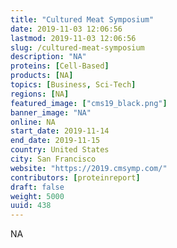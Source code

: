 ```yaml
---
title: "Cultured Meat Symposium"
date: 2019-11-03 12:06:56
lastmod: 2019-11-03 12:06:56
slug: /cultured-meat-symposium
description: "NA"
proteins: [Cell-Based]
products: [NA]
topics: [Business, Sci-Tech]
regions: [NA]
featured_image: ["cms19_black.png"]
banner_image: "NA"
online: NA
start_date: 2019-11-14
end_date: 2019-11-15
country: United States
city: San Francisco
website: "https://2019.cmsymp.com/"
contributors: [proteinreport]
draft: false
weight: 5000
uuid: 438
---
```

NA

